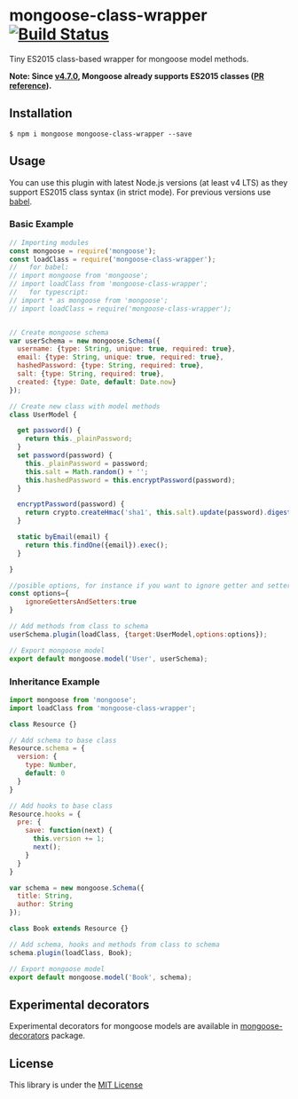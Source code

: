 # mongoose-class-wrapper [![Build Status][travis-image]][travis-url]
Tiny ES2015 class-based wrapper for mongoose model methods.

**Note: Since [v4.7.0](https://github.com/Automattic/mongoose/blob/master/History.md#470--2016-11-23), Mongoose already supports ES2015 classes ([PR reference](https://github.com/Automattic/mongoose/pull/4668)).**

## Installation

```
$ npm i mongoose mongoose-class-wrapper --save
```

## Usage

You can use this plugin with latest Node.js versions (at least v4 LTS) as they support ES2015 class syntax (in strict mode). For previous versions use [babel][babel-url].

### Basic Example

```js
// Importing modules
const mongoose = require('mongoose');
const loadClass = require('mongoose-class-wrapper');
//   for babel:
// import mongoose from 'mongoose';
// import loadClass from 'mongoose-class-wrapper';
//   for typescript:
// import * as mongoose from 'mongoose';
// import loadClass = require('mongoose-class-wrapper');


// Create mongoose schema
var userSchema = new mongoose.Schema({
  username: {type: String, unique: true, required: true},
  email: {type: String, unique: true, required: true},
  hashedPassword: {type: String, required: true},
  salt: {type: String, required: true},
  created: {type: Date, default: Date.now}
});

// Create new class with model methods
class UserModel {

  get password() {
    return this._plainPassword;
  }
  set password(password) {
    this._plainPassword = password;
    this.salt = Math.random() + '';
    this.hashedPassword = this.encryptPassword(password);
  }

  encryptPassword(password) {
    return crypto.createHmac('sha1', this.salt).update(password).digest('hex');
  }

  static byEmail(email) {
    return this.findOne({email}).exec();
  }

}

//posible options, for instance if you want to ignore getter and setters put
const options={
	ignoreGettersAndSetters:true
}

// Add methods from class to schema
userSchema.plugin(loadClass, {target:UserModel,options:options});

// Export mongoose model
export default mongoose.model('User', userSchema);
```

### Inheritance Example

```js
import mongoose from 'mongoose';
import loadClass from 'mongoose-class-wrapper';

class Resource {}

// Add schema to base class
Resource.schema = {
  version: {
    type: Number,
    default: 0
  }
}

// Add hooks to base class
Resource.hooks = {
  pre: {
    save: function(next) {
      this.version += 1;
      next();
    }
  }
}

var schema = new mongoose.Schema({
  title: String,
  author: String
});

class Book extends Resource {}

// Add schema, hooks and methods from class to schema
schema.plugin(loadClass, Book);

// Export mongoose model
export default mongoose.model('Book', schema);

```

## Experimental decorators

Experimental decorators for mongoose models are available in [mongoose-decorators][mongoose-decorators-url] package.

## License
This library is under the [MIT License][mit-url]


[travis-image]: https://img.shields.io/travis/aksyonov/mongoose-class-wrapper/master.svg
[travis-url]: https://travis-ci.org/aksyonov/mongoose-class-wrapper
[babel-url]: http://babeljs.io/
[decorators-url]: https://github.com/wycats/javascript-decorators
[mongoose-decorators-url]: https://github.com/aksyonov/mongoose-decorators
[mit-url]: http://opensource.org/licenses/MIT
